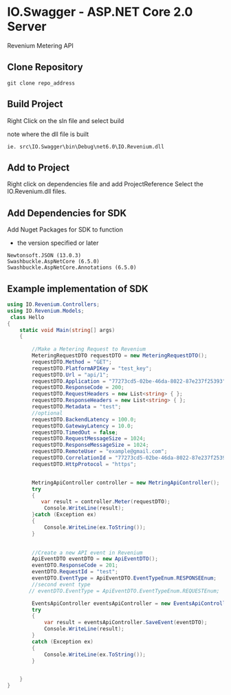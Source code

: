 # IO.Swagger - ASP.NET Core 2.0 Server

Revenium Metering API

## Clone Repository

```
git clone repo_address
```

## Build Project 
Right Click on the sln file and select build 

note where the dll file is built 
```
ie. src\IO.Swagger\bin\Debug\net6.0\IO.Revenium.dll
```


## Add to Project 
Right click on dependencies file and add ProjectReference
Select the IO.Revenium.dll files.

## Add Dependencies for SDK
Add Nuget Packages for SDK to function 
* the version specified or later 
```
Newtonsoft.JSON (13.0.3)
Swashbuckle.AspNetCore (6.5.0)
Swashbuckle.AspNetCore.Annotations (6.5.0)
```
## Example implementation of SDK 

```c#
using IO.Revenium.Controllers;
using IO.Revenium.Models;
 class Hello
{
    static void Main(string[] args)
    {
        
        //Make a Metering Request to Revenium
        MeteringRequestDTO requestDTO = new MeteringRequestDTO();
        requestDTO.Method = "GET";
        requestDTO.PlatformAPIKey = "test_key";
        requestDTO.Url = "api/1";
        requestDTO.Application = "77273cd5-02be-46da-8022-87e237f25393";
        requestDTO.ResponseCode = 200;
        requestDTO.RequestHeaders = new List<string> { };
        requestDTO.ResponseHeaders = new List<string> { };
        requestDTO.Metadata = "test";
        //optional
        requestDTO.BackendLatency = 100.0;
        requestDTO.GatewayLatency = 10.0;
        requestDTO.TimedOut = false;
        requestDTO.RequestMessageSize = 1024;
        requestDTO.ResponseMessageSize = 1024;
        requestDTO.RemoteUser = "example@gmail.com";
        requestDTO.CorrelationId = "77273cd5-02be-46da-8022-87e237f25393";
        requestDTO.HttpProtocol = "https";


        MetringApiController controller = new MetringApiController();
        try
        {
           var result = controller.Meter(requestDTO);
            Console.WriteLine(result);
        }catch (Exception ex)
        {
            Console.WriteLine(ex.ToString());
        }
       

        //Create a new API event in Revenium
        ApiEventDTO eventDTO = new ApiEventDTO();
        eventDTO.ResponseCode = 201;
        eventDTO.RequestId = "test";
        eventDTO.EventType = ApiEventDTO.EventTypeEnum.RESPONSEEnum;
        //second event type
       // eventDTO.EventType = ApiEventDTO.EventTypeEnum.REQUESTEnum;

        EventsApiController eventsApiController = new EventsApiController();
        try
        {
            var result = eventsApiController.SaveEvent(eventDTO);
            Console.WriteLine(result);
        }
        catch (Exception ex)
        {
            Console.WriteLine(ex.ToString());
        }


    }
}
```
